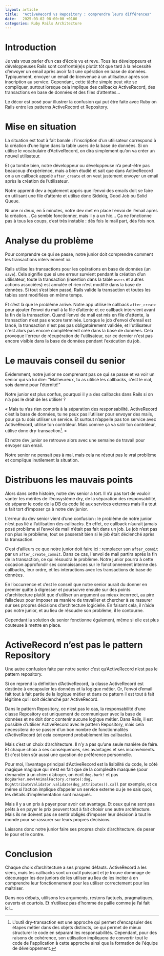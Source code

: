 ```yaml
---
layout: article
title:  "ActiveRecord vs Repository : comprendre leurs différences"
date:   2025-03-02 08:00:00 +0100
categories: Ruby Rails Architecture
---
```


# Introduction

Je vais vous parler d’un cas d’école vu et revu. Tous les développeurs et développeuses Rails sont confronté(e)s plutôt tôt que tard à la nécessité d’envoyer un email après avoir fait une opération en base de données. Typiquement, envoyer un email de bienvenue à un utilisateur après son inscription au service. Cependant, cette tâche simple peut vite se compliquer, surtout lorsque cela implique des callbacks ActiveRecord, des transactions en base de données et des files d’attentes…

Le décor est posé pour illustrer la confusion qui put être faite avec Ruby on Rails entre les patterns ActiveRecord et Repository.

# Mise en situation

La situation est tout à fait banale : l’inscription d’un utilisateur correspond à la création d’une ligne dans la table users de la base de données. Si on utilise le vocabulaire d’ActiveRecord, on dira simplement qu’on va créer un nouvel utilisateur.

Et ça tombe bien, notre développeur ou développeuse n’a peut-être pas beaucoup d’expérience, mais a bien étudié et sait que dans ActiveRecord on a un callback appelé `after_create` et on veut justement envoyer un email après la création de l’utilisateur.

Notre apprenti dev a également  appris que l’envoi des emails doit se faire en utilisant une file d’attente et utilise donc Sidekiq, Good Job ou Solid Queue.

Ni une ni deux, en 5 minutes, notre dev met en place l’envoi de l’email après la création… Ça semble fonctionner, mais il y a un hic… Ça ne fonctionne pas à tous les coups, c’est très instable : dès fois le mail part, dès fois non.

# Analyse du problème

Pour comprendre ce qui se passe, notre junior doit comprendre comment les transactions interviennent ici.

Rails utilise les transactions pour les opérations en base de données (un `save`). Cela signifie que si une erreur survient pendant la création d’un utilisateur, toute la transaction (insertion dans la table `users` et autres actions associées) est annulée et rien n’est modifié dans la base de données. Si tout s’est bien passé, Rails valide la transaction et toutes les tables sont modifiées en même temps.

Et c’est là que le problème arrive. Notre app utilise le callback `after_create` pour ajouter l’envoi du mail à la file d’attente et ce callback intervient avant la fin de la transaction. Quand l’envoi de mail est mis en file d'attente, la transaction n’est pas encore terminée. Lorsque le job d'envoi d'email est lancé, la transaction n'est pas pas obligatoirement validée, et l'utilisateur n'est alors pas encore complètement créé dans la base de données. Cela provoque l'erreur de récupération de l'utilisateur, car ce dernier n'est pas encore visible dans la base de données pendant l'exécution du job.

# Le mauvais conseil du senior

Evidemment, notre junior ne comprenant pas ce qui se passe et va voir un senior qui va lui dire: "Malheureux, tu as utilisé les callbacks, c’est le mal, sois damné pour l’éternité!"

Notre junior est plus confus, pourquoi il y a des callbacks dans Rails si on n’a pas le droit de les utiliser ?

« Mais tu n’as rien compris à la séparation des responsabilité. ActiveRecord c’est la base de données, tu ne peux pas l’utiliser pour envoyer des mails, pour ça tu dois utiliser un service. Et surtout n’appelle pas ton service avec ActiveRecord, utilise ton contrôleur. Mais comme ça va salir ton contrôleur, utilise donc dry-transaction[^1]. »

Et notre dev junior se retrouve alors avec une semaine de travail pour envoyer son email.

Notre senior ne pensait pas à mal, mais cela ne résout pas le vrai problème et complique inutilement la situation.

# Distribuons les mauvais points

Alors dans cette histoire, notre dev senior a tort. Il n’a pas tort de vouloir vanter les mérites de l’écosystème dry, de la séparation des responsabilité, de séparer le code de la DB du code lié aux services externes mais il a tout a fait tort d’imposer ça à notre dev junior.

L’erreur du dev senior vient d’une confusion : le problème de notre junior n’est pas lié à l’utilisation des callbacks. En effet, ce callback n’aurait jamais posé problème si l’envoi de mail n’était pas fait dans un job. Le job n’est pas non plus le problème, tout se passerait bien si le job était déclenché après la transaction.

C’est d’ailleurs ce que notre junior doit faire ici : remplacer son `after_commit` par un `after_create_commit`. Dans ce cas, l'envoi de mail partira après la fin de la transaction, ce qui résoudra le problème. Notre junior pourra à cette occasion approfondir ses connaissances sur le fonctionnement interne des callbacks, leur ordre, et les interactions avec les transactions de base de données.

En l’occurrence et c’est le conseil que notre senior aurait du donner en premier quitte à digresser et poursuivre ensuite sur des points d’architecture plutôt que d’utiliser un argument au mieux incorrect, au pire fallacieux pour imposer sa manière de travailler et chercher à se rassurer sur ses propres décisions d’architecture logicielle. En faisant cela, il n’aide pas notre junior, et au lieu de résoudre son problème, il le contourne.

Cependant la solution du senior fonctionne également, même si elle est plus couteuse à mettre en place.

# ActiveRecord n’est pas le pattern Repository

Une autre confusion faite par notre senior c’est qu’ActiveRecord n’est pas le pattern repository.

Si on reprend la définition d’ActiveRecord, la classe ActiveRecord est destinée à encapsuler les données et la logique métier. Or, l’envoi d’email fait tout à fait partie de la logique métier et dans ce pattern il est tout à fait légitime qu’il soit déclenché par ActiveRecord.

Dans le pattern Repository, ce n’est pas le cas, la responsabilité d’une classe Repository est uniquement de communiquer avec la base de données et ne doit donc contenir aucune logique métier. Dans Rails, il est possible d'utiliser ActiveRecord avec le pattern Repository, mais cela nécessitera de se passer d’un bon nombre de fonctionnalités d’ActiveRecord (et cela comprend probablement les callbacks).

Mais c’est un choix d’architecture. Il n’y a pas qu’une seule manière de faire. Et chaque choix à ses conséquences, ses avantages et ses inconvénients. Et c'est bien sûr aussi une question de préférence personnelle.

Pour moi, l’avantage principal d’ActiveRecord est la lisibilité du code, le côté magique magique qui n’est en fait que de la complexité masquée (pour demander à un chien d’aboyer, on écrit `dog.bark!` et pas `DogBarker.new(AnimalFactory.create(:dog, DogAttributeValidator.validate(dog_attributes)).call` par exemple, et ce même si l’action implique d’appeler un service externe ou je ne sais quoi, les détails d’implémentation sont masqués.

Mais il y a un prix à payer pour avoir cet avantage. Et ceux qui ne sont pas prêts à en payer le prix peuvent tout à fait choisir une autre architecture. Mais ils ne doivent pas se sentir obligés d’imposer leur décision à tout le monde pour se rassurer sur leurs propres décisions.

Laissons donc notre junior faire ses propres choix d’architecture, de peser le pour et le contre.

# Conclusion

Chaque choix d’architecture a ses propres défauts. ActiveRecord a les siens, mais les callbacks sont un outil puissant et je trouve dommage de décourager les dev juniors de les utiliser au lieu de les inciter à en comprendre leur fonctionnement pour les utiliser correctement pour les maîtriser.

Dans nos débats, utilisons les arguments, restons factuels, pragmatiques, ouverts et courtois. Et n’utilisez pas d’homme de paille comme je l’ai fait ici…

[^1]: L'outil dry-transaction est une approche qui permet d'encapsuler des étapes métier dans des objets distincts, ce qui permet de mieux structurer le code en séparant les responsabilités. Cependant, pour des raisons de cohérence, son utilisation impliquera de convertir tout le code de l'application à cette approche ainsi que la formation de l'équipe de développement.
